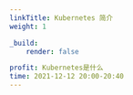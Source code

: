 ```yaml
---
linkTitle: Kubernetes 简介
weight: 1

_build:
    render: false

profit: Kubernetes是什么
time: 2021-12-12 20:00-20:40
---
```

